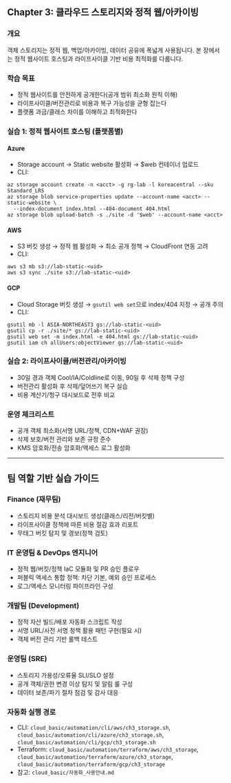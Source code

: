 ## Chapter 3: 클라우드 스토리지와 정적 웹/아카이빙

### 개요
객체 스토리지는 정적 웹, 백업/아카이빙, 데이터 공유에 폭넓게 사용됩니다. 본 장에서는 정적 웹사이트 호스팅과 라이프사이클 기반 비용 최적화를 다룹니다.

### 학습 목표
- 정적 웹사이트를 안전하게 공개한다(공개 범위 최소화 원칙 이해)
- 라이프사이클/버전관리로 비용과 복구 가능성을 균형 잡는다
- 플랫폼 과금/클래스 차이를 이해하고 최적화한다

### 실습 1: 정적 웹사이트 호스팅 (플랫폼별)
#### Azure
- Storage account → Static website 활성화 → $web 컨테이너 업로드
- CLI:
```
az storage account create -n <acct> -g rg-lab -l koreacentral --sku Standard_LRS
az storage blob service-properties update --account-name <acct> --static-website \
  --index-document index.html --404-document 404.html
az storage blob upload-batch -s ./site -d '$web' --account-name <acct>
```

#### AWS
- S3 버킷 생성 → 정적 웹 활성화 → 최소 공개 정책 → CloudFront 연동 고려
- CLI:
```
aws s3 mb s3://lab-static-<uid>
aws s3 sync ./site s3://lab-static-<uid>
```

#### GCP
- Cloud Storage 버킷 생성 → `gsutil web set`으로 index/404 지정 → 공개 주의
- CLI:
```
gsutil mb -l ASIA-NORTHEAST3 gs://lab-static-<uid>
gsutil cp -r ./site/* gs://lab-static-<uid>
gsutil web set -m index.html -e 404.html gs://lab-static-<uid>
gsutil iam ch allUsers:objectViewer gs://lab-static-<uid>
```

### 실습 2: 라이프사이클/버전관리/아카이빙
- 30일 경과 객체 Cool/IA/Coldline로 이동, 90일 후 삭제 정책 구성
- 버전관리 활성화 후 삭제/덮어쓰기 복구 실습
- 비용 계산기/청구 대시보드로 전후 비교

### 운영 체크리스트
- 공개 객체 최소화(서명 URL/정책, CDN+WAF 권장)
- 삭제 보호/버전 관리와 보존 규정 준수
- KMS 암호화/전송 암호화/액세스 로그 활성화

---

## 팀 역할 기반 실습 가이드

### Finance (재무팀)
- 스토리지 비용 분석 대시보드 생성(클래스/리전/버킷별)
- 라이프사이클 정책에 따른 비용 절감 효과 리포트
- 무태그 버킷 탐지 및 경보(정책 검토)

### IT 운영팀 & DevOps 엔지니어
- 정적 웹/버킷/정책 IaC 모듈화 및 PR 승인 플로우
- 퍼블릭 액세스 통합 정책: 차단 기본, 예외 승인 프로세스
- 로그/액세스 모니터링 파이프라인 구성

### 개발팀 (Development)
- 정적 자산 빌드/배포 자동화 스크립트 작성
- 서명 URL/사전 서명 정책 활용 패턴 구현(필요 시)
- 객체 버전 관리 기반 롤백 테스트

### 운영팀 (SRE)
- 스토리지 가용성/오류율 SLI/SLO 설정
- 공개 객체/권한 변경 이상 탐지 및 알림 룰 구성
- 데이터 보존/파기 절차 점검 및 감사 대응

### 자동화 실행 경로
- CLI: `cloud_basic/automation/cli/aws/ch3_storage.sh`, `cloud_basic/automation/cli/azure/ch3_storage.sh`, `cloud_basic/automation/cli/gcp/ch3_storage.sh`
- Terraform: `cloud_basic/automation/terraform/aws/ch3_storage`, `cloud_basic/automation/terraform/azure/ch3_storage`, `cloud_basic/automation/terraform/gcp/ch3_storage`
- 참고: `cloud_basic/자동화_사용안내.md`

